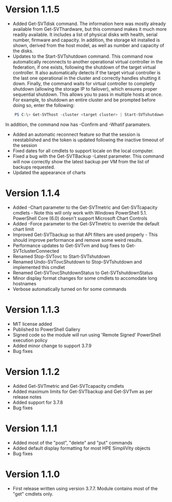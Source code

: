 # Version 1.1.5

* Added Get-SVTdisk command. The information here was mostly already available from Get-SVThardware, but this command makes it much more readily available. It includes a list of physical disks with health, serial number, firmware and capacity. In addition, the storage kit installed is shown, derived from the host model, as well as number and capacity of the disks.
* Updates to the Start-SVTshutdown command. This command now automatically reconnects to another operational virtual controller in the federation, if one exists, following the shutdown of the target virtual controller. It also automatically detects if the target virtual controller is the last one operational in the cluster and correctly handles shutting it down. Finally, the command waits for virtual controller to completly shutdown (allowing the storage IP to failover), which ensures proper sequential shutdown. This allows you to pass in multiple hosts at once. For example, to shutdown an entire cluster and be prompted before doing so, enter the following:

```powershell
    PS C:\> Get-SVThost -cluster <target cluster> | Start-SVTshutdown -Confirm:$True
```
  In addition, the  command now has -Confirm and -Whatif paramaters.

* Added an automatic reconnect feature so that the session is reestablished and the token is updated following the inactive timeout of the session 
* Fixed dates for all cmdlets to support locale on the local computer.
* Fixed a bug with the Get-SVTBackup -Latest parameter. This command will now correctly show the latest backup per VM from the list of backups requested.
* Updated the appearance of charts

# Version 1.1.4

* Added -Chart parameter to the Get-SVTmetric and Get-SVTcapacity cmdlets - Note this will only work with Windows PowerShell 5.1. PowerShell Core (6.0) doesn't support Microsoft Chart Controls
* Added -Force parameter to the Get-SVTmetric to override the default chart limit
* Improved Get-SVTbackup so that API filters are used properly - This should improve performance and remove some weird results.
* Performance updates to Get-SVTvm and bug fixes to Get-SVTclusterConnected
* Renamed Stop-SVTovc to Start-SVTshutdown
* Renamed Undo-SVTovcShutdown to Stop-SVTshutdown and implemented this cmdlet 
* Renamed Get-SVTovcShutdownStatus to Get-SVTshutdownStatus
* Minor display format changes for some cmdlets to accomodate long hostnames
* Verbose automatically turned on for some commands

# Version 1.1.3

* MIT license added
* Published to PowerShell Gallery
* Signed code so the module will run using 'Remote Signed' PowerShell execution policy
* Added minor change to support 3.7.9
* Bug fixes

# Version 1.1.2

* Added Get-SVTmetric and Get-SVTcapacity cmdlets
* Added maximum limits for Get-SVTbackup and Get-SVTvm as per release notes
* Added support for 3.7.8
* Bug fixes

# Version 1.1.1

* Added most of the "post", "delete" and "put" commands
* Added default display formatting for most HPE SimpliVity objects
* Bug fixes

# Version 1.1.0

* First release written using version 3.7.7. Module contains most of the "get" cmdlets only.
